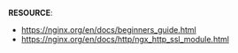 
**RESOURCE**:
- https://nginx.org/en/docs/beginners_guide.html
- https://nginx.org/en/docs/http/ngx_http_ssl_module.html